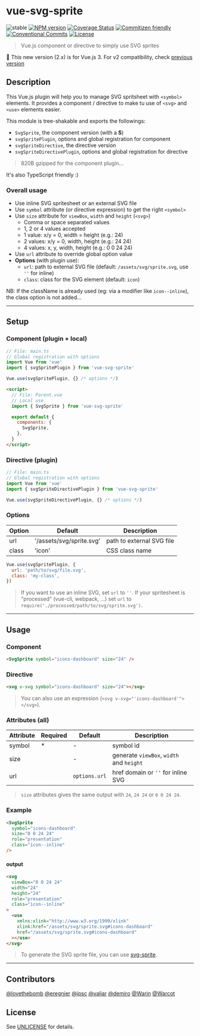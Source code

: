 # vue-svg-sprite

![stable](https://img.shields.io/badge/stability-stable-green.svg?style=flat-square)
[![NPM version](https://img.shields.io/npm/v/vue-svg-sprite.svg?style=flat-square)](https://www.npmjs.com/package/vue-svg-sprite)
[![Coverage Status](https://img.shields.io/coveralls/thierrymichel/vue-svg-sprite/master.svg?style=flat-square)](https://coveralls.io/github/thierrymichel/vue-svg-sprite?branch=master)
[![Commitizen friendly](https://img.shields.io/badge/commitizen-friendly-brightgreen.svg?style=flat-square)](http://commitizen.github.io/cz-cli/)
[![Conventional Commits](https://img.shields.io/badge/Conventional%20Commits-1.0.0-yellow.svg?style=flat-square)](https://conventionalcommits.org)
[![License](https://img.shields.io/badge/license-UNLICENSE-green.svg?style=flat-square)](https://github.com/thierrymichel/vue-svg-sprite/blob/master/UNLICENSE)

> Vue.js component or directive to simply use SVG sprites

🚨 This new version (2.x) is for Vue.js 3. For v2 compatibility, check [previous version](https://www.npmjs.com/package/vue-svg-sprite/v/1.4.3)

## Description

This Vue.js plugin will help you to manage SVG spritsheet with `<symbol>` elements.
It provides a component / directive to make tu use of `<svg>` and `<use>` elements easier.

This module is tree-shakable and exports the followings:

- `SvgSprite`, the component version (with a **S**)
- `svgSpritePlugin`, options and global registration for component
- `svgSpriteDirective`, the directive version
- `svgSpriteDirectivePlugin`, options and global registration for directive

> 820B gzipped for the component plugin…

It's also TypeScript friendly :)

### Overall usage

- Use inline SVG spritesheet or an external SVG file
- Use `symbol` attribute (or directive expression) to get the right `<symbol>`
- Use `size` attribute for `viewBox`, `width` and `height` (`<svg>`)
  - Comma or space separated values
  - 1, 2 or 4 values accepted
  - 1 value: x/y = 0, width = height (e.g.: 24)
  - 2 values: x/y = 0, width, height (e.g.: 24 24)
  - 4 values: x, y, width, height (e.g.: 0 0 24 24)
- Use `url` attribute to override global option value
- **Options** (with plugin use):
  - `url`: path to external SVG file (default: `/assets/svg/sprite.svg`, use `''` for inline)
  - `class`: class for the SVG element (default: `icon`)

NB: If the className is already used (eg: via a modifier like `icon--inline`), the class option is not added…

---

## Setup

### Component (plugin + local)

```js
// File: main.ts
// Global registration with options
import Vue from 'vue'
import { svgSpritePlugin } from 'vue-svg-sprite'

Vue.use(svgSpritePlugin, {} /* options */)
```

```html
<script>
  // File: Parent.vue
  // Local use
  import { SvgSprite } from 'vue-svg-sprite'

  export default {
    components: {
      SvgSprite,
    },
  }
</script>
```

### Directive (plugin)

```js
// File: main.ts
// Global registration with options
import Vue from 'vue'
import { svgSpriteDirectivePlugin } from 'vue-svg-sprite'

Vue.use(svgSpriteDirectivePlugin, {} /* options */)
```

### Options

| Option | Default                  | Description               |
| ------ | ------------------------ | ------------------------- |
| url    | '/assets/svg/sprite.svg' | path to external SVG file |
| class  | 'icon'                   | CSS class name            |

```js
Vue.use(svgSpritePlugin, {
  url: 'path/to/svg/file.svg',
  class: 'my-class',
})
```

> If you want to use an inline SVG, set `url` to `''`.
> If your spritesheet is "processed" (vue-cli, webpack, …) set `url` to `require('./processed/path/to/svg/sprite.svg')`.

---

## Usage

### Component

```html
<SvgSprite symbol="icons-dashboard" size="24" />
```

### Directive

```html
<svg v-svg symbol="icons-dashboard" size="24"></svg>
```

> You can also use an expression (`<svg v-svg="'icons-dashboard'"></svg>`).

### Attributes (all)

| Attribute | Required | Default       | Description                              |
| --------- | -------- | ------------- | ---------------------------------------- |
| symbol    | \*       | -             | symbol id                                |
| size      |          | -             | generate `viewBox`, `width` and `height` |
| url       |          | `options.url` | href domain or `''` for inline SVG       |

> `size` attributes gives the same output with `24`, `24 24` or `0 0 24 24`.

### Example

```html
<SvgSprite
  symbol="icons-dashboard"
  size="0 0 24 24"
  role="presentation"
  class="icon--inline"
/>
```

#### output

```html
<svg
  viewBox="0 0 24 24"
  width="24"
  height="24"
  role="presentation"
  class="icon--inline"
>
  <use
    xmlns:xlink="http://www.w3.org/1999/xlink"
    xlink:href="/assets/svg/sprite.svg#icons-dashboard"
    href="/assets/svg/sprite.svg#icons-dashboard"
  ></use>
</svg>
```

> To generate the SVG sprite file, you can use [svg-sprite](https://www.npmjs.com/package/svg-sprite).

---

## Contributors

[@lovethebomb](https://github.com/lovethebomb)
[@eregnier](https://github.com/eregnier)
[@jpsc](https://github.com/jpsc)
[@valjar](https://github.com/valjar)
[@demiro](https://github.com/demiro)
[@Warin](https://github.com/Warin)
[@Warcot](https://github.com/Warcot)

## License

See [UNLICENSE](https://github.com/thierrymichel/vue-svg-sprite/blob/master/UNLICENSE) for details.
